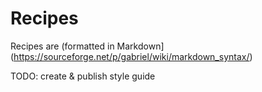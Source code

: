 # Recipes

Recipes are (formatted in Markdown](https://sourceforge.net/p/gabriel/wiki/markdown_syntax/)

TODO: create & publish style guide
